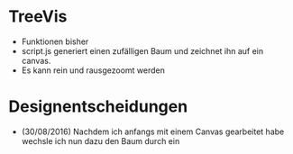 # TreeVis
 - Funktionen bisher
  - script.js generiert einen zufälligen Baum und zeichnet ihn auf ein canvas.
  - Es kann rein und rausgezoomt werden

# Designentscheidungen
 - (30/08/2016) Nachdem ich anfangs mit einem Canvas gearbeitet habe wechsle ich nun dazu den Baum durch ein <svg>-Element anzuzeigen. Ich glaube, dass sich damit Animationen leichter realisieren lassen und dass nur wenige Knoten auf einmal auf dem bildschirm zu sehen sein werden, wodurch der Performance Nachteil gegenüber einem Canvas nicht ins Gewicht fällt
